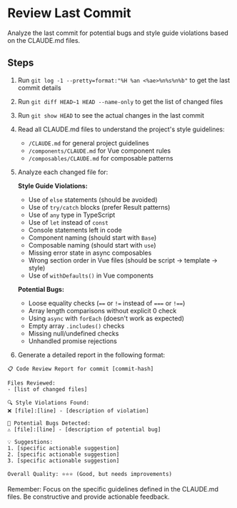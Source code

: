 # Review Last Commit

Analyze the last commit for potential bugs and style guide violations based on the CLAUDE.md files.

## Steps

1. Run `git log -1 --pretty=format:"%H %an <%ae>%n%s%n%b"` to get the last commit details
2. Run `git diff HEAD~1 HEAD --name-only` to get the list of changed files
3. Run `git show HEAD` to see the actual changes in the last commit
4. Read all CLAUDE.md files to understand the project's style guidelines:
   - `/CLAUDE.md` for general project guidelines
   - `/components/CLAUDE.md` for Vue component rules
   - `/composables/CLAUDE.md` for composable patterns
5. Analyze each changed file for:
   
   **Style Guide Violations:**
   - Use of `else` statements (should be avoided)
   - Use of `try/catch` blocks (prefer Result patterns)
   - Use of `any` type in TypeScript
   - Use of `let` instead of `const`
   - Console statements left in code
   - Component naming (should start with `Base`)
   - Composable naming (should start with `use`)
   - Missing error state in async composables
   - Wrong section order in Vue files (should be script → template → style)
   - Use of `withDefaults()` in Vue components
   
   **Potential Bugs:**
   - Loose equality checks (`==` or `!=` instead of `===` or `!==`)
   - Array length comparisons without explicit 0 check
   - Using `async` with `forEach` (doesn't work as expected)
   - Empty array `.includes()` checks
   - Missing null/undefined checks
   - Unhandled promise rejections

6. Generate a detailed report in the following format:

```
📋 Code Review Report for commit [commit-hash]

Files Reviewed:
- [list of changed files]

🔍 Style Violations Found:
❌ [file]:[line] - [description of violation]

🐛 Potential Bugs Detected:
⚠️ [file]:[line] - [description of potential bug]

💡 Suggestions:
1. [specific actionable suggestion]
2. [specific actionable suggestion]
3. [specific actionable suggestion]

Overall Quality: ⭐⭐⭐ (Good, but needs improvements)
```

Remember: Focus on the specific guidelines defined in the CLAUDE.md files. Be constructive and provide actionable feedback.